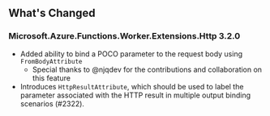 ## What's Changed

<!-- Please add your release notes in the following format:
- My change description (#PR/#issue)
-->

### Microsoft.Azure.Functions.Worker.Extensions.Http 3.2.0

- Added ability to bind a POCO parameter to the request body using `FromBodyAttribute`
  - Special thanks to @njqdev for the contributions and collaboration on this feature
- Introduces `HttpResultAttribute`, which should be used to label the parameter associated with the HTTP result in multiple output binding scenarios (#2322).
